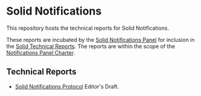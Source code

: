 # Solid Notifications

This repository hosts the technical reports for Solid Notifications.

These reports are incubated by the [Solid Notifications Panel](https://github.com/solid/notifications-panel) for inclusion in the [Solid Technical Reports](https://solidproject.org/TR/). The reports are within the scope of the [Notifications Panel Charter](https://github.com/solid/process/blob/main/notifications-panel-charter.md).

## Technical Reports
* [Solid Notifications Protocol](https://solid.github.io/notifications/protocol) Editor's Draft.
